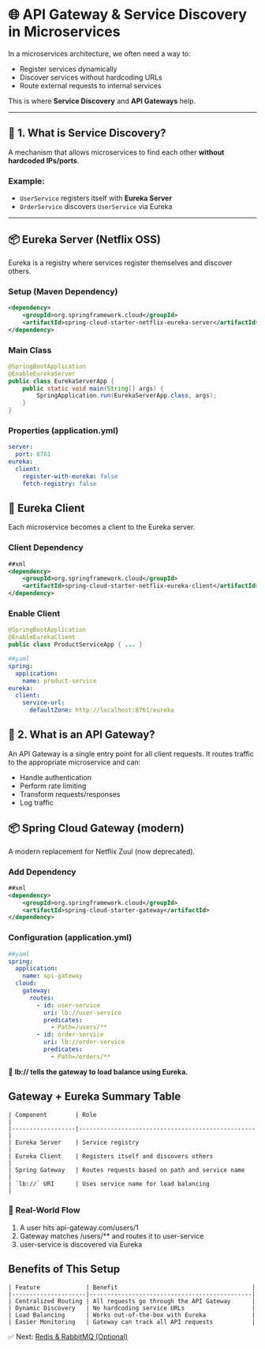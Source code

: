 # 🌐 API Gateway & Service Discovery in Microservices

In a microservices architecture, we often need a way to:
- Register services dynamically
- Discover services without hardcoding URLs
- Route external requests to internal services

This is where **Service Discovery** and **API Gateways** help.

---

## 🔹 1. What is Service Discovery?

A mechanism that allows microservices to find each other **without hardcoded IPs/ports**.

###  Example:
- `UserService` registers itself with **Eureka Server**
- `OrderService` discovers `UserService` via Eureka

---

## 📦 Eureka Server (Netflix OSS)

Eureka is a registry where services register themselves and discover others.

###  Setup (Maven Dependency)
```xml
<dependency>
    <groupId>org.springframework.cloud</groupId>
    <artifactId>spring-cloud-starter-netflix-eureka-server</artifactId>
</dependency>
```
###  Main Class
```java
@SpringBootApplication
@EnableEurekaServer
public class EurekaServerApp {
    public static void main(String[] args) {
        SpringApplication.run(EurekaServerApp.class, args);
    }
}
```
###  Properties (application.yml)
```yaml
server:
  port: 8761
eureka:
  client:
    register-with-eureka: false
    fetch-registry: false
```

## 🧩 Eureka Client

Each microservice becomes a client to the Eureka server.

### Client Dependency
```xml
##xml
<dependency>
    <groupId>org.springframework.cloud</groupId>
    <artifactId>spring-cloud-starter-netflix-eureka-client</artifactId>
</dependency>
```
### Enable Client
```java
@SpringBootApplication
@EnableEurekaClient
public class ProductServiceApp { ... }
```

```yaml
##yaml
spring:
  application:
    name: product-service
eureka:
  client:
    service-url:
      defaultZone: http://localhost:8761/eureka
```

## 🔹 2. What is an API Gateway?

An API Gateway is a single entry point for all client requests. It routes traffic to the appropriate microservice and can:
-	Handle authentication
-	Perform rate limiting
-	Transform requests/responses
-	Log traffic

## 📦 Spring Cloud Gateway (modern)

A modern replacement for Netflix Zuul (now deprecated).

### Add Dependency
```xml
##xml
<dependency>
    <groupId>org.springframework.cloud</groupId>
    <artifactId>spring-cloud-starter-gateway</artifactId>
</dependency>
```

### Configuration (application.yml)
```yaml
##yaml
spring:
  application:
    name: api-gateway
  cloud:
    gateway:
      routes:
        - id: user-service
          uri: lb://user-service
          predicates:
            - Path=/users/**
        - id: order-service
          uri: lb://order-service
          predicates:
            - Path=/orders/**
```
🔁 **lb:// tells the gateway to load balance using Eureka.**

## Gateway + Eureka Summary Table
```text
| Component        | Role                                             |
|------------------|--------------------------------------------------|
| Eureka Server    | Service registry                                 |
| Eureka Client    | Registers itself and discovers others            |
| Spring Gateway   | Routes requests based on path and service name   |
| `lb://` URI      | Uses service name for load balancing             |

```

### 🎯 Real-World Flow
1.	A user hits api-gateway.com/users/1
2.	Gateway matches /users/** and routes it to user-service
3.	user-service is discovered via Eureka

##  Benefits of This Setup
```text
| Feature             | Benefit                                      |
|---------------------|----------------------------------------------|
| Centralized Routing | All requests go through the API Gateway      |
| Dynamic Discovery   | No hardcoding service URLs                   |
| Load Balancing      | Works out-of-the-box with Eureka             |
| Easier Monitoring   | Gateway can track all API requests           |
```
✅ Next: [Redis & RabbitMQ (Optional)](notes/Redis-RabbitMQ-Intro.md)